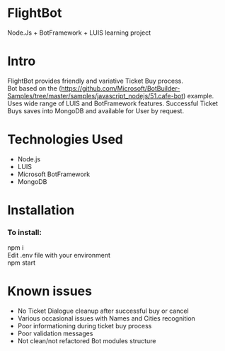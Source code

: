 # FlightBot
Node.Js + BotFramework + LUIS learning project

# Intro

FlightBot provides friendly and variative Ticket Buy process.<br />
Bot based on the (https://github.com/Microsoft/BotBuilder-Samples/tree/master/samples/javascript_nodejs/51.cafe-bot) example.<br />
Uses wide range of LUIS and BotFramework features. Successful Ticket Buys saves into MongoDB and available for User by request.


# Technologies Used
- Node.js
- LUIS
- Microsoft BotFramework
- MongoDB

# Installation

### To install:
npm i<br />
Edit .env file with your environment<br />
npm start<br />

# Known issues
- No Ticket Dialogue cleanup after successful buy or cancel
- Various occasional issues with Names and Cities recognition
- Poor informationing during ticket buy process
- Poor validation messages
- Not clean/not refactored Bot modules structure
